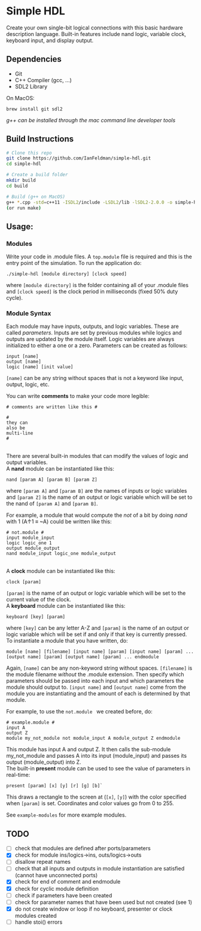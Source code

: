 # Simple HDL
Create your own single-bit logical connections with this basic hardware description language. Built-in features include nand logic, variable clock, keyboard input, and display output. 


## Dependencies
- Git
- C++ Compiler (gcc, ...)
- SDL2 Library

On MacOS:
```
brew install git sdl2
```

*g++ can be installed through the mac command line developer tools*

## Build Instructions
```sh
# Clone this repo
git clone https://github.com/IanFeldman/simple-hdl.git
cd simple-hdl

# Create a build folder
mkdir build
cd build

# Build (g++ on MacOS)
g++ *.cpp -std=c++11 -ISDL2/include -LSDL2/lib -lSDL2-2.0.0 -o simple-hdl
(or run make)
```

## Usage:
### Modules
Write your code in .module files. A `top.module` file is required and this is the entry point of the simulation. To run the application do:
```
./simple-hdl [module directory] [clock speed]
```
where `[module directory]` is the folder containing all of your .module files and `[clock speed]` is the clock period in milliseconds (fixed 50% duty cycle).

### Module Syntax
Each module may have inputs, outputs, and logic variables. These are called _parameters_. Inputs are set by previous modules while logics and outputs are updated by the module itself. Logic variables are always initialized to either a one or a zero. Parameters can be created as follows: 
```
input [name]
output [name]
logic [name] [init value]
```
`[name]` can be any string without spaces that is not a keyword like input, output, logic, etc.

You can write **comments** to make your code more legible:
```
# comments are written like this #
```
```
#
they can
also be
multi-line
#
```
\
There are several built-in modules that can modify the values of logic and output variables.
\
A **nand** module can be instantiated like this:
```
nand [param A] [param B] [param Z]
```
where `[param A]` and `[param B]` are the names of inputs or logic variables and `[param Z]` is the name of an output or logic variable which will be set to the nand of `[param A]` and `[param B]`.

For example, a module that would compute the _not_ of a bit by doing _nand_ with 1  (A↑1 ≡ ~A) could be written like this:
```
# not.module #
input module_input
logic logic_one 1
output module_output
nand module_input logic_one module_output
```
\
A **clock** module can be instantiated like this:
```
clock [param]
```
`[param]` is the name of an output or logic variable which will be set to the current value of the clock.
\
A **keyboard** module can be instantiated like this:
```
keyboard [key] [param]
```
where `[key]` can be any letter A-Z and `[param]` is the name of an output or logic variable which will be set if and only if that key is currently pressed.
\
To instantiate a module that you have written, do:
```
module [name] [filename] [input name] [param] [input name] [param] ... [output name] [param] [output name] [param] ... endmodule
```
Again, `[name]` can be any non-keyword string without spaces. `[filename]` is the module filename _without_ the .module extension. Then specify which parameters should be passed into each input and which parameters the module should output to. `[input name]` and `[output name]` come from the module you are instantiating and the amount of each is determined by that module.

For example, to use the `not.module ` we created before, do:
```
# example.module #
input A
output Z
module my_not_module not module_input A module_output Z endmodule
```
This module has input A and output Z. It then calls the sub-module my_not_module and passes A into its input (module_input) and passes its output (module_output) into Z.
\
The built-in **present** module can be used to see the value of parameters in real-time:
```
present [param] [x] [y] [r] [g] [b]`
```
This draws a rectangle to the screen at (`[x]`, `[y]`) with the color specified when `[param]` is set. Coordinates and color values go from 0 to 255.

See `example-modules` for more example modules.

## TODO

- [ ] check that modules are defined after ports/parameters
- [x] check for module ins/logics->ins, outs/logics->outs 
- [ ] disallow repeat names
- [ ] check that all inputs and outputs in module instantiation are satisfied (cannot have unconnected ports)
- [x] check for end of comment and endmodule
- [x] check for cyclic module definition
- [ ] check if parameters have been created
- [ ] check for parameter names that have been used but not created (see 1)
- [x] do not create window or loop if no keyboard, presenter or clock modules created
- [ ] handle stoi() errors
